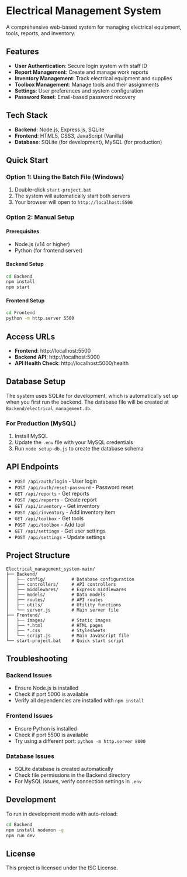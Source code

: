 # Electrical Management System

A comprehensive web-based system for managing electrical equipment, tools, reports, and inventory.

## Features

- **User Authentication**: Secure login system with staff ID
- **Report Management**: Create and manage work reports
- **Inventory Management**: Track electrical equipment and supplies
- **Toolbox Management**: Manage tools and their assignments
- **Settings**: User preferences and system configuration
- **Password Reset**: Email-based password recovery

## Tech Stack

- **Backend**: Node.js, Express.js, SQLite
- **Frontend**: HTML5, CSS3, JavaScript (Vanilla)
- **Database**: SQLite (for development), MySQL (for production)

## Quick Start

### Option 1: Using the Batch File (Windows)

1. Double-click `start-project.bat`
2. The system will automatically start both servers
3. Your browser will open to `http://localhost:5500`

### Option 2: Manual Setup

#### Prerequisites

- Node.js (v14 or higher)
- Python (for frontend server)

#### Backend Setup

```bash
cd Backend
npm install
npm start
```

#### Frontend Setup

```bash
cd Frontend
python -m http.server 5500
```

## Access URLs

- **Frontend**: http://localhost:5500
- **Backend API**: http://localhost:5000
- **API Health Check**: http://localhost:5000/health

## Database Setup

The system uses SQLite for development, which is automatically set up when you first run the backend. The database file will be created at `Backend/electrical_management.db`.

### For Production (MySQL)

1. Install MySQL
2. Update the `.env` file with your MySQL credentials
3. Run `node setup-db.js` to create the database schema

## API Endpoints

- `POST /api/auth/login` - User login
- `POST /api/auth/reset-password` - Password reset
- `GET /api/reports` - Get reports
- `POST /api/reports` - Create report
- `GET /api/inventory` - Get inventory
- `POST /api/inventory` - Add inventory item
- `GET /api/toolbox` - Get tools
- `POST /api/toolbox` - Add tool
- `GET /api/settings` - Get user settings
- `POST /api/settings` - Update settings

## Project Structure

```
Electrical_management_system-main/
├── Backend/
│   ├── config/          # Database configuration
│   ├── controllers/     # API controllers
│   ├── middlewares/     # Express middlewares
│   ├── models/          # Data models
│   ├── routes/          # API routes
│   ├── utils/           # Utility functions
│   └── server.js        # Main server file
├── Frontend/
│   ├── images/          # Static images
│   ├── *.html           # HTML pages
│   ├── *.css            # Stylesheets
│   └── script.js        # Main JavaScript file
└── start-project.bat    # Quick start script
```

## Troubleshooting

### Backend Issues

- Ensure Node.js is installed
- Check if port 5000 is available
- Verify all dependencies are installed with `npm install`

### Frontend Issues

- Ensure Python is installed
- Check if port 5500 is available
- Try using a different port: `python -m http.server 8000`

### Database Issues

- SQLite database is created automatically
- Check file permissions in the Backend directory
- For MySQL issues, verify connection settings in `.env`

## Development

To run in development mode with auto-reload:

```bash
cd Backend
npm install nodemon -g
npm run dev
```

## License

This project is licensed under the ISC License.

